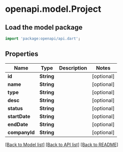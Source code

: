 # openapi.model.Project

## Load the model package
```dart
import 'package:openapi/api.dart';
```

## Properties
Name | Type | Description | Notes
------------ | ------------- | ------------- | -------------
**id** | **String** |  | [optional] 
**name** | **String** |  | [optional] 
**type** | **String** |  | [optional] 
**desc** | **String** |  | [optional] 
**status** | **String** |  | [optional] 
**startDate** | **String** |  | [optional] 
**endDate** | **String** |  | [optional] 
**companyId** | **String** |  | [optional] 

[[Back to Model list]](../README.md#documentation-for-models) [[Back to API list]](../README.md#documentation-for-api-endpoints) [[Back to README]](../README.md)


